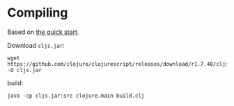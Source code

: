 # Compiling

Based on [the quick start](https://github.com/clojure/clojurescript/wiki/Quick-Start).

Download `cljs.jar`:

```
wget https://github.com/clojure/clojurescript/releases/download/r1.7.48/cljs.jar -O cljs.jar

```

build:

```
java -cp cljs.jar:src clojure.main build.clj
```
